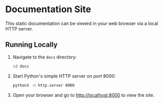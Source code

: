 # Documentation Site

This static documentation can be viewed in your web browser via a local HTTP server.

## Running Locally

1. Navigate to the `docs` directory:
   ```bash
   cd docs
   ```
2. Start Python's simple HTTP server on port 8000:
   ```bash
   python3 -m http.server 8000
   ```
3. Open your browser and go to [http://localhost:8000](http://localhost:8000) to view the site. 